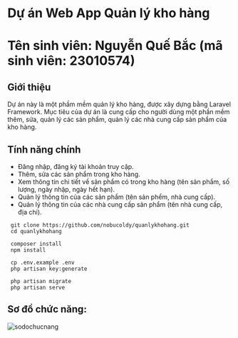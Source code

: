 # Dự án Web App Quản lý kho hàng
# Tên sinh viên: Nguyễn Quế Bắc (mã sinh viên: 23010574)


## Giới thiệu

Dự án này là một phầm mềm quản lý kho hàng, được xây dựng bằng Laravel Framework. Mục tiêu của dự án là cung cấp cho người dùng một phần mềm thêm, sửa, quản lý các sản phẩm, quản lý các nhà cung cấp sản phẩm của kho hàng.

## Tính năng chính
- Đăng nhập, đăng ký tài khoản truy cập.
- Thêm, sửa các sản phẩm trong kho hàng.
- Xem thông tin chi tiết về sản phẩm có trong kho hàng (tên sản phẩm, số lượng, ngày nhập, ngày hết hạn).
- Quản lý thông tin của các sản phẩm (tên sản phểm, nhà cung cấp).
- Quản lý thông tin của các nhà cung cấp sản phẩm (tên nhà cung cấp, địa chỉ).

```
 git clone https://github.com/nobucoldy/quanlykhohang.git
 cd quanlykhohang

 composer install
 npm install

 cp .env.example .env
 php artisan key:generate

 php artisan migrate
 php artisan serve
```
## Sơ đồ chức năng:

![sodochucnang](https://github.com/user-attachments/assets/9bef9470-c948-4266-aee6-6633354fd88a)


